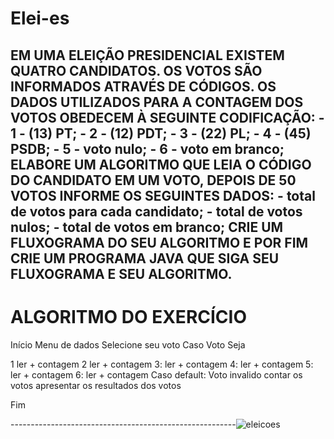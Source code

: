 # Elei-es
EM UMA ELEIÇÃO PRESIDENCIAL EXISTEM QUATRO CANDIDATOS. OS VOTOS SÃO INFORMADOS ATRAVÉS DE CÓDIGOS. OS DADOS UTILIZADOS PARA A CONTAGEM DOS VOTOS OBEDECEM À SEGUINTE CODIFICAÇÃO:  - 1 - (13) PT; - 2 - (12) PDT; - 3 - (22) PL; - 4 - (45) PSDB; - 5 - voto nulo; - 6 - voto em branco;  ELABORE UM ALGORITMO QUE LEIA O CÓDIGO DO CANDIDATO EM UM VOTO, DEPOIS DE 50 VOTOS INFORME OS SEGUINTES DADOS:  - total de votos para cada candidato; - total de votos nulos; - total de votos em branco;  CRIE UM FLUXOGRAMA DO SEU ALGORITMO E POR FIM CRIE UM PROGRAMA JAVA QUE SIGA SEU FLUXOGRAMA E SEU ALGORITMO.
------------------------------------------------------
# ALGORITMO DO EXERCÍCIO

Início
  Menu de dados
  Selecione seu voto
  Caso Voto Seja
         
  1   ler + contagem
  2  ler + contagem
  3:  ler + contagem
  4:  ler + contagem
  5: ler + contagem
  6: ler + contagem
  Caso default:
  Voto invalido 
  contar os votos 
  apresentar os resultados dos votos
  
    
Fim


--------------------------------------------------------![eleicoes](https://user-images.githubusercontent.com/103973512/169710950-a2f8b19b-11c0-4879-b0bd-36d1016ea8df.jpeg)
